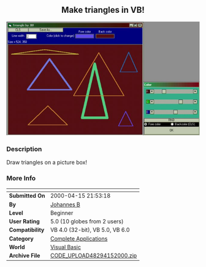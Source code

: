 ﻿<div align="center">

## Make triangles in VB\!

<img src="PIC2000415166267895.jpg">
</div>

### Description

Draw triangles on a picture box!
 
### More Info
 


<span>             |<span>
---                |---
**Submitted On**   |2000-04-15 21:53:18
**By**             |[Johannes B](https://github.com/Planet-Source-Code/PSCIndex/blob/master/ByAuthor/johannes-b.md)
**Level**          |Beginner
**User Rating**    |5.0 (10 globes from 2 users)
**Compatibility**  |VB 4\.0 \(32\-bit\), VB 5\.0, VB 6\.0
**Category**       |[Complete Applications](https://github.com/Planet-Source-Code/PSCIndex/blob/master/ByCategory/complete-applications__1-27.md)
**World**          |[Visual Basic](https://github.com/Planet-Source-Code/PSCIndex/blob/master/ByWorld/visual-basic.md)
**Archive File**   |[CODE\_UPLOAD48294152000\.zip](https://github.com/Planet-Source-Code/johannes-b-make-triangles-in-vb__1-7299/archive/master.zip)








